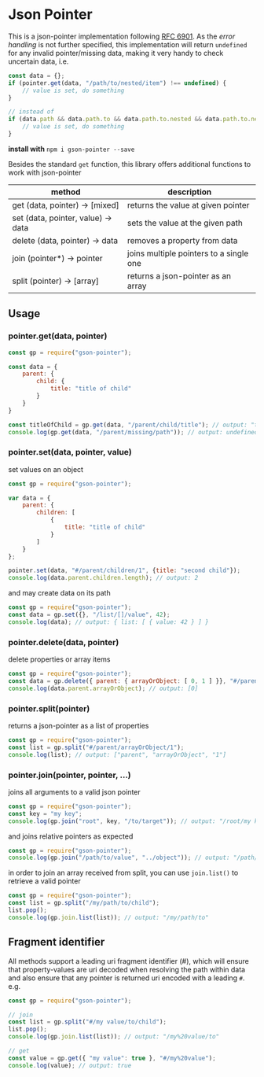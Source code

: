 # Json Pointer

This is a json-pointer implementation following [RFC 6901](https://tools.ietf.org/html/rfc6901).
As the _error handling_ is not further specified, this implementation will return `undefined` for any invalid
pointer/missing data, making it very handy to check uncertain data, i.e.

```js
const data = {};
if (pointer.get(data, "/path/to/nested/item") !== undefined) {
    // value is set, do something
}

// instead of
if (data.path && data.path.to && data.path.to.nested && data.path.to.nested.item) {
    // value is set, do something
}
```

**install with** `npm i gson-pointer --save`


Besides the standard `get` function, this library offers additional functions to work with json-pointer

| method                                | description
| ------------------------------------- | -------------------------------------------------------------
| get (data, pointer) -> [mixed]        | returns the value at given pointer
| set (data, pointer, value) -> data    | sets the value at the given path
| delete (data, pointer) -> data        | removes a property from data
| join (pointer*) -> pointer            | joins multiple pointers to a single one
| split (pointer) -> [array]            | returns a json-pointer as an array


## Usage

### pointer.get(data, pointer)

```js
const gp = require("gson-pointer");

const data = {
    parent: {
        child: {
            title: "title of child"
        }
    }
}

const titleOfChild = gp.get(data, "/parent/child/title"); // output: "title of child"
console.log(gp.get(data, "/parent/missing/path")); // output: undefined
```


### pointer.set(data, pointer, value)

set values on an object

```js
const gp = require("gson-pointer");

var data = {
    parent: {
        children: [
            {
                title: "title of child"
            }
        ]
    }
};

pointer.set(data, "#/parent/children/1", {title: "second child"});
console.log(data.parent.children.length); // output: 2
```

and may create data on its path

```js
const gp = require("gson-pointer");
const data = gp.set({}, "/list/[]/value", 42);
console.log(data); // output: { list: [ { value: 42 } ] }
```


### pointer.delete(data, pointer)

delete properties or array items

```js
const gp = require("gson-pointer");
const data = gp.delete({ parent: { arrayOrObject: [ 0, 1 ] }}, "#/parent/arrayOrObject/1");
console.log(data.parent.arrayOrObject); // output: [0]
```


### pointer.split(pointer)

returns a json-pointer as a list of properties

```js
const gp = require("gson-pointer");
const list = gp.split("#/parent/arrayOrObject/1");
console.log(list); // output: ["parent", "arrayOrObject", "1"]
```


### pointer.join(pointer, pointer, ...)

joins all arguments to a valid json pointer

```js
const gp = require("gson-pointer");
const key = "my key";
console.log(gp.join("root", key, "/to/target")); // output: "/root/my key/to/target"
```

and joins relative pointers as expected

```js
const gp = require("gson-pointer");
console.log(gp.join("/path/to/value", "../object")); // output: "/path/to/object"
```

in order to join an array received from split, you can use `join.list()` to retrieve a valid pointer

```js
const gp = require("gson-pointer");
const list = gp.split("/my/path/to/child");
list.pop();
console.log(gp.join.list(list)); // output: "/my/path/to"
```


## Fragment identifier

All methods support a leading uri fragment identifier (#), which will ensure that property-values are uri decoded
when resolving the path within data and also ensure that any pointer is returned uri encoded with a leading `#`. e.g.

```js
const gp = require("gson-pointer");

// join
const list = gp.split("#/my value/to/child");
list.pop();
console.log(gp.join.list(list)); // output: "/my%20value/to"

// get
const value = gp.get({ "my value": true }, "#/my%20value");
console.log(value); // output: true
```


